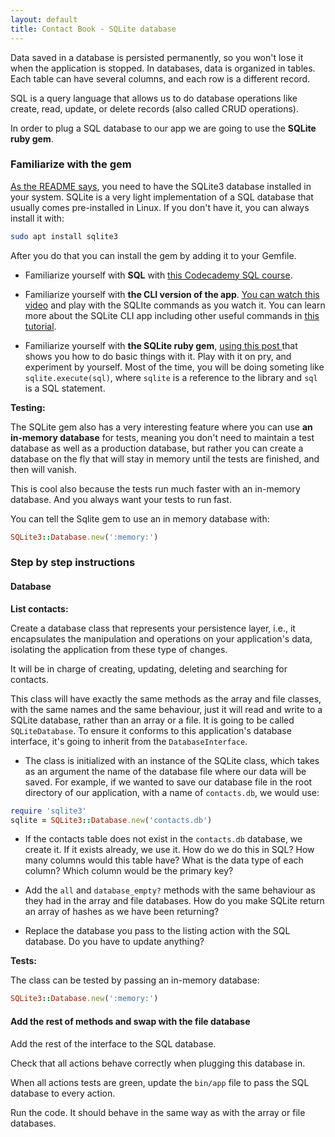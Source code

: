 ```yaml
---
layout: default
title: Contact Book - SQLite database
---
```


Data saved in a database is persisted permanently, so you won't lose it when the application is stopped. In databases, data is organized in tables. Each table can have several columns, and each row is a different record.

SQL is a query language that allows us to do database operations like create, read, update, or delete records (also called CRUD operations).

In order to plug a SQL database to our app we are going to use the **SQLite ruby gem**.


### Familiarize with the gem

[As the README says](https://github.com/sparklemotion/sqlite3-ruby#description-), you need to have the SQLite3 database installed in your system. SQLite is a very light implementation of a SQL database that usually comes pre-installed in Linux. If you don't have it, you can always install it with:

```sh
sudo apt install sqlite3
```

After you do that you can install the gem by adding it to your Gemfile.

* Familiarize yourself with **SQL** with [this Codecademy SQL course](https://www.codecademy.com/learn/learn-sql).

* Familiarize yourself with **the CLI version of the app**. [You can watch this video](https://www.youtube.com/watch?v=dFzJ4UPNL1w) and play with the SQLIte commands as you watch it. You can learn more about the SQLite CLI app including other useful commands in [this tutorial](https://www.tutorialspoint.com/sqlite/sqlite_commands.htm).  

* Familiarize yourself with **the SQLite ruby gem**, [using this post ](https://www.devdungeon.com/content/ruby-sqlite-tutorial#toc-14)that shows you how to do basic things with it. Play with it on pry, and experiment by yourself. Most of the time, you will be doing someting like `sqlite.execute(sql)`, where `sqlite` is a reference to the library and `sql` is a SQL statement.


**Testing:**

The SQLite gem also has a very interesting feature where you can use **an in-memory database** for tests, meaning you don't need to maintain a test database as well as a production database, but rather you can create a database on the fly that will stay in memory until the tests are finished, and then will vanish.

This is cool also because the tests run much faster with an in-memory database. And you always want your tests to run fast.

You can tell the Sqlite gem to use an in memory database with:

```ruby
SQLite3::Database.new(':memory:')
```

### Step by step instructions

#### Database

**List contacts:**

Create a database class that represents your persistence layer, i.e., it encapsulates the manipulation and operations on your application's data, isolating the application from these type of changes.

It will be in charge of creating, updating, deleting and searching for contacts.

This class will have exactly the same methods as the array and file classes, with the same names and the same behaviour, just it will read and write to a SQLite database, rather than an array or a file. It is going to be called `SQLiteDatabase`. To ensure it conforms to this application's database interface, it's going to inherit from the `DatabaseInterface`.

* The class is initialized with an instance of the SQLite class, which takes as an argument the name of the database file where our data will be saved. For example, if we wanted to save our database file in the root directory of our application, with a name of `contacts.db`, we would use:

```ruby
require 'sqlite3'
sqlite = SQLite3::Database.new('contacts.db')
```

* If the contacts table does not exist in the `contacts.db` database, we create it. If it exists already, we use it. How do we do this in SQL? How many columns would this table have? What is the data type of each column? Which column would be the primary key?

* Add the `all` and `database_empty?` methods with the same behaviour as they had in the array and file databases. How do you make SQLite return an array of hashes as we have been returning?

* Replace the database you pass to the listing action with the SQL database. Do you have to update anything?

**Tests:**

The class can be tested by passing an in-memory database:

```ruby
SQLite3::Database.new(':memory:')
```

#### Add the rest of methods and swap with the file database

Add the rest of the interface to the SQL database.

Check that all actions behave correctly when plugging this database in.

When all actions tests are green, update the `bin/app` file to pass the SQL database to every action.

Run the code. It should behave in the same way as with the array or file databases.
